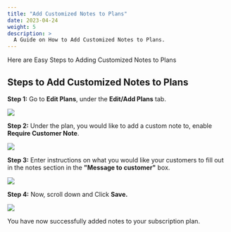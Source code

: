 ```yaml
---
title: "Add Customized Notes to Plans"
date: 2023-04-24
weight: 5
description: >
  A Guide on How to Add Customized Notes to Plans.
---
```


Here are Easy Steps to Adding Customized Notes to Plans

## Steps to Add Customized Notes to Plans

**Step 1:** Go to **Edit Plans**, under the **Edit/Add Plans** tab.

![](https://subscribie.co.uk/blog/content/images/size/w1000/2023/04/image-12.png)

**Step 2:** Under the plan, you would like to add a custom note to, enable **Require Customer Note**.

![](https://subscribie.co.uk/blog/content/images/2023/04/image-13.png)

**Step 3:** Enter instructions on what you would like your customers to fill out in the notes section in the **"Message to customer"** box.

![](https://subscribie.co.uk/blog/content/images/2023/04/image-14.png)

**Step 4:** Now, scroll down and Click **Save.**

![](https://subscribie.co.uk/blog/content/images/size/w1000/2023/04/image-15.png)

You have now successfully added notes to your subscription plan. 